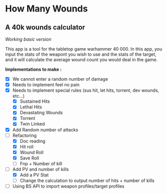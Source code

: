 # How Many Wounds
## A 40k wounds calculator
*Working basic version*

This app is a tool for the tabletop game warhammer 40 000. 
In this app, you input the stats of the weapont you wish to use and the stats of the target, and it will calculate the average wound count you would deal in the game.

__Implementations to make :__
- [x] We cannot enter a random number of damage
- [x] Needs to implement feel no pain
- [x] Needs to implement special rules (sus hit, let hits, torrent, dev wounds, etc...)
    - [x] Sustained Hits
    - [x] Lethal Hits
    - [x] Devastating Wounds
    - [x] Torrent
    - [x] Twin Linked
- [x] Add Random number of attacks
- [ ] Refactoring
    - [x] Doc reading
    - [x] Hit roll
    - [x] Wound Roll
    - [x] Save Roll
    - [ ] Fnp + Number of kill
- [ ] Add PV and number of kills
    - [x] Add a PV Stat
    - [ ] Change the calculation to output number of hits + number of kills
- [ ] Using BS API to import weapon profiles/target profiles
